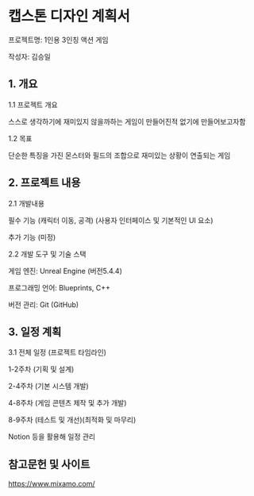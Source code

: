 <h1>캡스톤 디자인 계획서</h1>
  
프로젝트명: 1인용 3인칭 액션 게임

작성자: 김승일

<h2>1. 개요 </h2>

1.1 프로젝트 개요


스스로 생각하기에 재미있지 않을까하는 게임이 만들어진적 없기에 만들어보고자함

1.2 목표

단순한 특징을 가진 몬스터와 필드의 조합으로 재미있는 상황이 연출되는 게임

<h2>2. 프로젝트 내용 </h2>
   
2.1 개발내용

필수 기능
(캐릭터 이동, 공격)
(사용자 인터페이스 및 기본적인 UI 요소)

추가 기능 (미정)

2.2 개발 도구 및 기술 스택

게임 엔진: Unreal Engine (버전5.4.4)

프로그래밍 언어: Blueprints, C++

버전 관리: Git (GitHub)

<h2>3. 일정 계획 </h2>

3.1 전체 일정 (프로젝트 타임라인)

1-2주차 (기획 및 설계)

2-4주차 (기본 시스템 개발)

4-8주차 (게임 콘텐츠 제작 및 추가 개발)

8-9주차 (테스트 및 개선)(최적화 및 마무리)

Notion 등을 활용해 일정 관리 

<h2>참고문헌 및 사이트</h2>

https://www.mixamo.com/
